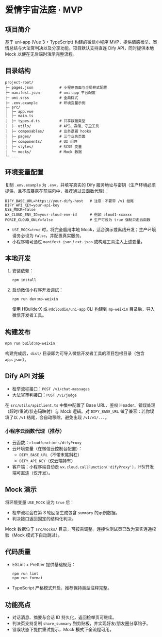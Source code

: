 # 爱情宇宙法庭 · MVP

## 项目简介

基于 uni-app (Vue 3 + TypeScript) 构建的微信小程序 MVP，提供情感检举、案情总结与大法官判决以及分享功能。项目默认支持直连 Dify API，同时提供本地 Mock 以便在无后端时演示完整流程。

## 目录结构

```
project-root/
├─ pages.json            # 小程序页面与全局样式配置
├─ manifest.json         # uni-app 平台配置
├─ uni.scss              # 全局样式
├─ .env.example          # 环境变量示例
├─ src/
│  ├─ app.vue
│  ├─ main.ts
│  ├─ types.d.ts         # 共享数据类型
│  ├─ utils/             # API、存储、守卫工具
│  ├─ composables/       # 业务逻辑 hooks
│  ├─ pages/             # 三个业务页面
│  ├─ components/        # UI 组件
│  ├─ styles/            # SCSS 变量
│  └─ mocks/             # Mock 数据
└─ ...
```

## 环境变量配置

复制 `.env.example` 为 `.env`，并填写真实的 Dify 服务地址与密钥（生产环境必须提供，且不应暴露在前端包中，推荐通过云函数代理）：

```
DIFY_BASE_URL=https://your-dify-host   # 注意：不要带 /v1 结尾
DIFY_API_KEY=your-api-key
USE_MOCK=false
WX_CLOUD_ENV_ID=your-cloud-env-id      # 例如 cloud1-xxxxxx
FORCE_CLOUD_ONLY=false                 # 生产可设为 true 强制只走云函数
```

- `USE_MOCK=true` 时，将完全启用本地 Mock，适合演示或离线开发；生产环境请务必设为 `false`，并配置真实服务。
- 小程序端可通过 `manifest.json` / `ext.json` 或构建工具注入上述变量。

## 本地开发

1. 安装依赖：
   ```bash
   npm install
   ```
2. 启动微信小程序开发调试：
   ```bash
   npm run dev:mp-weixin
   ```
   使用 HBuilderX 或 `@dcloudio/uni-app` CLI 构建到 `mp-weixin` 目录后，导入微信开发者工具。

## 构建发布

```bash
npm run build:mp-weixin
```

构建完成后，`dist/` 目录即为可导入微信开发者工具的项目包根目录（包含 `app.json`）。

## Dify API 对接

- 检举流程接口：`POST /v1/chat-messages`
- 大法官审判接口：`POST /v1/judge`

在 `src/utils/apiClient.ts` 中集中配置了 Base URL、鉴权 Header、错误处理（超时/重试/状态码映射）与 Mock 逻辑。对 `DIFY_BASE_URL` 做了兼容：若你误填了以 `/v1` 结尾，会自动移除，避免出现 `/v1/v1/...`。

### 小程序云函数代理（推荐）

- 云函数：`cloudfunctions/difyProxy`
- 云环境变量（在微信云控制台配置）：
  - `DIFY_BASE_URL`（不带末尾斜杠）
  - `DIFY_API_KEY`（仅云端持有）
- 客户端：小程序端自动走 `wx.cloud.callFunction('difyProxy')`，H5/开发端可直连（仅开发）。

## Mock 演示

将环境变量 `USE_MOCK` 设为 `true` 后：

- 检举流程会在第 3 轮回复生成包含 `summary` 的示例数据。
- 判决接口返回固定的结构化判决。

Mock 数据位于 `src/mocks/` 目录，可按需调整。连接性测试页已改为真实连通校验（Mock 模式下自动跳过）。

## 代码质量

- ESLint + Prettier 提供基础规范：
  ```bash
  npm run lint
  npm run format
  ```
- TypeScript 严格模式开启，推荐保持类型注释完整。

## 功能亮点

- 对话消息、摘要与会话 ID 持久化，返回检举页可继续。
- 判决页支持复制 `share_summary` 到剪贴板，并实现好友/朋友圈分享钩子。
- 错误状态下提供重试提示，Mock 模式下全流程可用。
